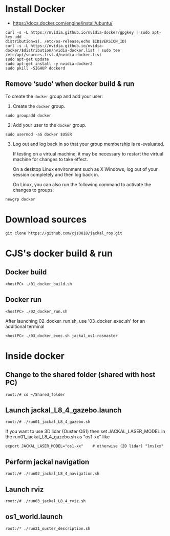 # Install Docker
* https://docs.docker.com/engine/install/ubuntu/

```
curl -s -L https://nvidia.github.io/nvidia-docker/gpgkey | sudo apt-key add -
distribution=$(. /etc/os-release;echo $ID$VERSION_ID)
curl -s -L https://nvidia.github.io/nvidia-docker/$distribution/nvidia-docker.list | sudo tee /etc/apt/sources.list.d/nvidia-docker.list
sudo apt-get update
sudo apt-get install -y nvidia-docker2
sudo pkill -SIGHUP dockerd
```
## Remove ‘sudo’ when docker build & run

To create the `docker` group and add your user:

1. Create the `docker` group.
```
sudo groupadd docker
```

2. Add your user to the `docker` group.
```
sudo usermod -aG docker $USER
```

3. Log out and log back in so that your group membership is re-evaluated.
    
    If testing on a virtual machine, it may be necessary to restart the virtual machine for changes to take effect.
    
    On a desktop Linux environment such as X Windows, log out of your session completely and then log back in.
    
    On Linux, you can also run the following command to activate the changes to groups:
    
```
newgrp docker
```


# Download sources
```
git clone https://github.com/cjs0818/jackal_ros.git
```




# CJS's docker build & run

## Docker build
```
<hostPC> ./01_docker_build.sh
```

## Docker run
```
<hostPC> ./02_docker_run.sh
```
After launching 02_docker_run.sh, use '03_docker_exec.sh' for an additional terminal
```
<hostPC> ./03_docker_exec.sh jackal_os1-rosmaster
```

# Inside docker

## Change to the shared folder (shared with host PC)
```
root:/# cd ~/Shared_folder
```

## Launch jackal_L8_4_gazebo.launch
```
root:/# ./run01_jackal_L8_4_gazebo.sh
```
If you want to use 3D lidar (Ouster OS1) then set JACKAL_LASER_MODEL in the run01_jackal_L8_4_gazebo.sh as "os1-xx" like
```
export JACKAL_LASER_MODEL="os1-xx"    # otherwise (2D lidar) "lms1xx"
```

## Perform jackal navigation 
```
root:/# ./run02_jackal_L8_4_navigation.sh   
```

## Launch rviz
```
root:/# ./run03_jackal_L8_4_rviz.sh   
```

## os1_world.launch
```
root:/* ./run21_ouster_description.sh
```
